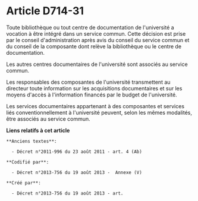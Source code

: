 # Article D714-31

Toute bibliothèque ou tout centre de documentation de l'université a vocation à être intégré dans un service commun. Cette
décision est prise par le conseil d'administration après avis du conseil du service commun et du conseil de la composante
dont relève la bibliothèque ou le centre de documentation.

Les autres centres documentaires de l'université sont associés au service commun.

Les responsables des composantes de l'université transmettent au directeur toute information sur les acquisitions
documentaires et sur les moyens d'accès à l'information financés par le budget de l'université.

Les services documentaires appartenant à des composantes et services liés conventionnellement à l'université peuvent, selon
les mêmes modalités, être associés au service commun.

**Liens relatifs à cet article**

	**Anciens textes**:

	  - Décret n°2011-996 du 23 août 2011 - art. 4 (Ab)

	**Codifié par**:

	  - Décret n°2013-756 du 19 août 2013 -  Annexe (V)

	**Créé par**:

	  - Décret n°2013-756 du 19 août 2013 - art.
